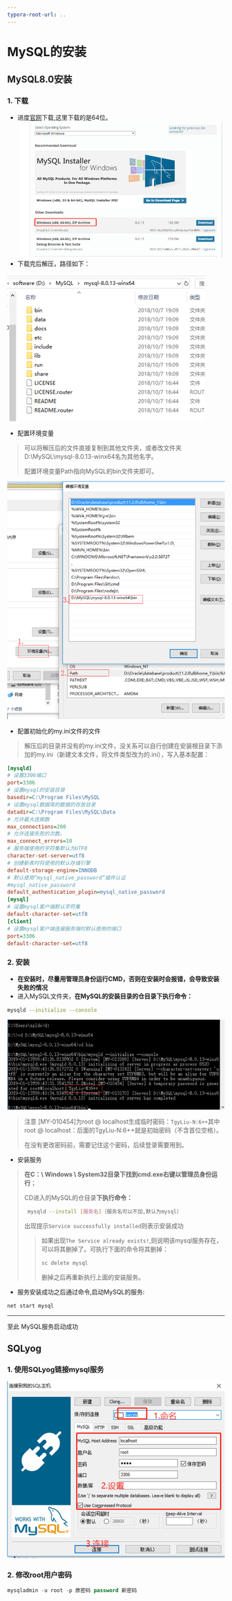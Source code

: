 ```yaml
---
typora-root-url: ..
---
```




# MySQL的安装

## MySQL8.0安装

### 1. 下载

- 进度[官网](https://dev.mysql.com/downloads/mysql/)下载,这里下载的是64位。
  ![MySQL下载](/应用使用总结/image/01_MySQL下载.png)
- 下载完后解压，路径如下：

![01_MySQL解压文件夹](/应用使用总结/image/02_MySQL解压文件夹.png)


- 配置环境变量

> 可以将解压后的文件直接复制到其他文件夹，或者改文件夹D:\MySQL\mysql-8.0.13-winx64名为其他名字。
>
> 配置环境变量Path指向MySQL的bin文件夹即可。

![03_MySQL配置环境变量](/应用使用总结/image/03_MySQL配置环境变量.png)


- 配置初始化的my.ini文件的文件

> 解压后的目录并没有的my.ini文件，没关系可以自行创建在安装根目录下添加的my.ini（新建文本文件，将文件类型改为的.ini），写入基本配置： 

```ini
[mysqld]
# 设置3306端口
port=3306
# 设置mysql的安装目录
basedir=C:\Program Files\MySQL
# 设置mysql数据库的数据的存放目录
datadir=C:\Program Files\MySQL\Data
# 允许最大连接数
max_connections=200
# 允许连接失败的次数。
max_connect_errors=10
# 服务端使用的字符集默认为UTF8
character-set-server=utf8
# 创建新表时将使用的默认存储引擎
default-storage-engine=INNODB
# 默认使用“mysql_native_password”插件认证
#mysql_native_password
default_authentication_plugin=mysql_native_password
[mysql]
# 设置mysql客户端默认字符集
default-character-set=utf8
[client]
# 设置mysql客户端连接服务端时默认使用的端口
port=3306
default-character-set=utf8

```

### 2. 安装

- **在安装时，尽量用管理员身份运行CMD，否则在安装时会报错，会导致安装失败的情况**
- 进入MySQL文件夹，**在MySQL的安装目录的仓目录下执行命令：**

```bash
mysqld --initialize --console
```

![04_MySQL安装](/应用使用总结/image/04_MySQL安装.png)

> 注意 [MY-010454]为root @ localhost生成临时密码：`TgyLiu-N:6++`其中root @ localhost：后面的TgyLiu-N:6++就是初始密码（不含首位空格）。
>
> 在没有更改密码前，需要记住这个密码，后续登录需要用到。


- 安装服务

> **在C：\ Windows \ System32目录下找到cmd.exe右键以管理员身份运行**；
>
> CD进入的MySQL的仓目录**下执行命令：**
>
> ```bash
>  mysqld --install [服务名]（服务名可以不加,默认为mysql）
> ```
>
> 出现提示`Service successfully installed`则表示安装成功
>
> > 如果出现`The Service already exists!`,则说明该mysql服务存在，可以将其删掉了。可执行下面的命令将其删掉：
> >
> > ```bash
> > sc delete mysql
> > ```
> > 删掉之后再重新执行上面的安装服务。

- 服务安装成功之后通过命令,启动MySQL的服务:
```bash
net start mysql
```

---
至此 MySQL服务启动成功

## SQLyog

### 1. 使用SQLyog链接mysql服务

![05_MySQL连接](/应用使用总结/image/05_MySQL连接.png)

### 2. 修改root用户密码

```sql
mysqladmin -u root -p 原密码 password 新密码 
```

